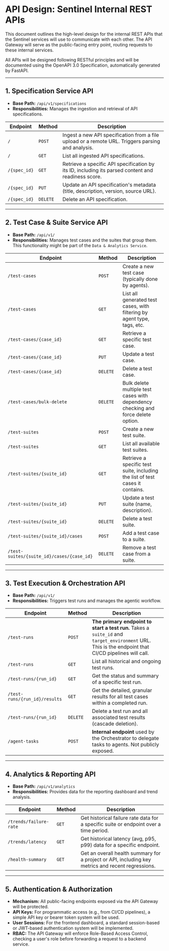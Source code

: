 # API Design: Sentinel Internal REST APIs

This document outlines the high-level design for the internal REST APIs that the Sentinel services will use to communicate with each other. The API Gateway will serve as the public-facing entry point, routing requests to these internal services.

All APIs will be designed following RESTful principles and will be documented using the OpenAPI 3.0 Specification, automatically generated by FastAPI.

---

## 1. Specification Service API

-   **Base Path:** `/api/v1/specifications`
-   **Responsibilities:** Manages the ingestion and retrieval of API specifications.

| Endpoint                             | Method | Description                                                                                                 |
| ------------------------------------ | ------ | ----------------------------------------------------------------------------------------------------------- |
| `/`                                  | `POST` | Ingest a new API specification from a file upload or a remote URL. Triggers parsing and analysis.           |
| `/`                                  | `GET`  | List all ingested API specifications.                                                                       |
| `/{spec_id}`                         | `GET`  | Retrieve a specific API specification by its ID, including its parsed content and readiness score.          |
| `/{spec_id}`                         | `PUT`  | Update an API specification's metadata (title, description, version, source URL).                           |
| `/{spec_id}`                         | `DELETE`| Delete an API specification.                                                                                |

---

## 2. Test Case & Suite Service API

-   **Base Path:** `/api/v1/`
-   **Responsibilities:** Manages test cases and the suites that group them. This functionality might be part of the `Data & Analytics Service`.

| Endpoint                             | Method | Description                                                                                                 |
| ------------------------------------ | ------ | ----------------------------------------------------------------------------------------------------------- |
| `/test-cases`                        | `POST` | Create a new test case (typically done by agents).                                                          |
| `/test-cases`                        | `GET`  | List all generated test cases, with filtering by agent type, tags, etc.                                     |
| `/test-cases/{case_id}`              | `GET`  | Retrieve a specific test case.                                                                              |
| `/test-cases/{case_id}`              | `PUT`  | Update a test case.                                                                                         |
| `/test-cases/{case_id}`              | `DELETE`| Delete a test case.                                                                                        |
| `/test-cases/bulk-delete`            | `DELETE`| Bulk delete multiple test cases with dependency checking and force delete option.                          |
| `/test-suites`                       | `POST` | Create a new test suite.                                                                                    |
| `/test-suites`                       | `GET`  | List all available test suites.                                                                             |
| `/test-suites/{suite_id}`            | `GET`  | Retrieve a specific test suite, including the list of test cases it contains.                               |
| `/test-suites/{suite_id}`            | `PUT`  | Update a test suite (name, description).                                                                    |
| `/test-suites/{suite_id}`            | `DELETE`| Delete a test suite.                                                                                       |
| `/test-suites/{suite_id}/cases`      | `POST` | Add a test case to a suite.                                                                                 |
| `/test-suites/{suite_id}/cases/{case_id}` | `DELETE`| Remove a test case from a suite.                                                                            |

---

## 3. Test Execution & Orchestration API

-   **Base Path:** `/api/v1/`
-   **Responsibilities:** Triggers test runs and manages the agentic workflow.

| Endpoint                             | Method | Description                                                                                                 |
| ------------------------------------ | ------ | ----------------------------------------------------------------------------------------------------------- |
| `/test-runs`                         | `POST` | **The primary endpoint to start a test run.** Takes a `suite_id` and `target_environment` URL. This is the endpoint that CI/CD pipelines will call. |
| `/test-runs`                         | `GET`  | List all historical and ongoing test runs.                                                                  |
| `/test-runs/{run_id}`                | `GET`  | Get the status and summary of a specific test run.                                                          |
| `/test-runs/{run_id}/results`        | `GET`  | Get the detailed, granular results for all test cases within a completed run.                               |
| `/test-runs/{run_id}`                | `DELETE`| Delete a test run and all associated test results (cascade deletion).                                      |
| `/agent-tasks`                       | `POST` | **Internal endpoint** used by the Orchestrator to delegate tasks to agents. Not publicly exposed.           |

---

## 4. Analytics & Reporting API

-   **Base Path:** `/api/v1/analytics`
-   **Responsibilities:** Provides data for the reporting dashboard and trend analysis.

| Endpoint                             | Method | Description                                                                                                 |
| ------------------------------------ | ------ | ----------------------------------------------------------------------------------------------------------- |
| `/trends/failure-rate`               | `GET`  | Get historical failure rate data for a specific suite or endpoint over a time period.                       |
| `/trends/latency`                    | `GET`  | Get historical latency (avg, p95, p99) data for a specific endpoint.                                        |
| `/health-summary`                    | `GET`  | Get an overall health summary for a project or API, including key metrics and recent regressions.           |

---

## 5. Authentication & Authorization

-   **Mechanism:** All public-facing endpoints exposed via the API Gateway will be protected.
-   **API Keys:** For programmatic access (e.g., from CI/CD pipelines), a simple API key or bearer token system will be used.
-   **User Sessions:** For the frontend dashboard, a standard session-based or JWT-based authentication system will be implemented.
-   **RBAC:** The API Gateway will enforce Role-Based Access Control, checking a user's role before forwarding a request to a backend service.
